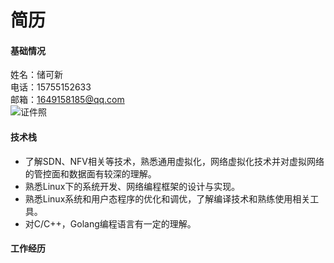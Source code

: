 # 简历
#### 基础情况
姓名：储可新  
电话：15755152633  
邮箱：1649158185@qq.com  
![证件照](https://github.com/kexinchu/personal-Information/blob/dbaeac984c776356adfe6535cffb7f117a1d0aaa/pictures/2-inch_ID_photo.jpg)

#### 技术栈
- 了解SDN、NFV相关等技术，熟悉通用虚拟化，网络虚拟化技术并对虚拟网络的管控面和数据面有较深的理解。
- 熟悉Linux下的系统开发、网络编程框架的设计与实现。
- 熟悉Linux系统和用户态程序的优化和调优，了解编译技术和熟练使用相关工具。
- 对C/C++，Golang编程语言有一定的理解。

#### 工作经历
